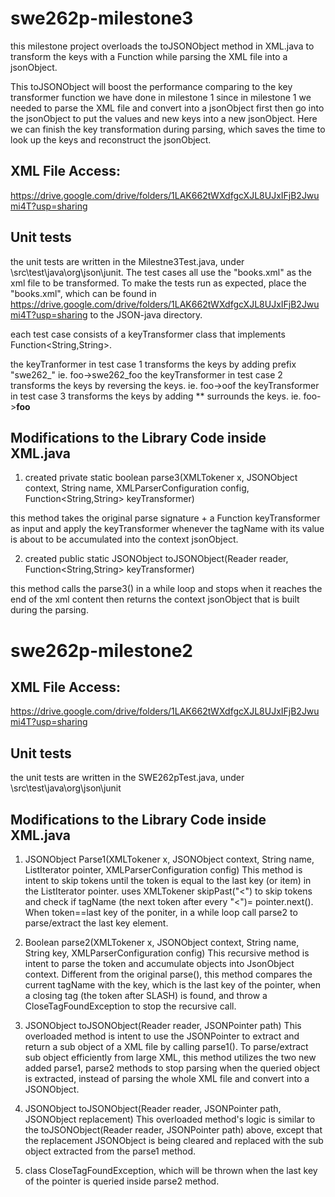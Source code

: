 
# swe262p-milestone3

this milestone project overloads the toJSONObject method in XML.java to transform the keys with a Function while parsing the XML file into a jsonObject.

This toJSONObject will boost the performance comparing to the key transformer function we have done in milestone 1 since in milestone 1 we needed to parse the XML file and convert into a jsonObject first then go into the jsonObject to put the values and new keys into a new jsonObject. Here we can finish the key transformation during parsing, which saves the time to look up the keys and reconstruct the jsonObject.

## XML File Access:
https://drive.google.com/drive/folders/1LAK662tWXdfgcXJL8UJxIFjB2Jwumi4T?usp=sharing

## Unit tests
  the unit tests are written in the Milestne3Test.java, under \src\test\java\org\json\junit.
  The test cases all use the "books.xml" as the xml file to be transformed.
  To make the tests run as expected, place the "books.xml", which can be found in https://drive.google.com/drive/folders/1LAK662tWXdfgcXJL8UJxIFjB2Jwumi4T?usp=sharing to the JSON-java directory.

  each test case consists of a keyTransformer class that implements Function<String,String>. 

  the keyTranformer in test case 1 transforms the keys by adding prefix "swe262_" ie. foo->swe262_foo
  the keyTransformer in test case 2 transforms the keys by reversing the keys. ie. foo->oof
  the keyTransformer in test case 3 transforms the keys by adding ** surrounds the keys. ie. foo->**foo** 

## Modifications to the Library Code inside XML.java
1. created
    private static boolean parse3(XMLTokener x, JSONObject context, String name, XMLParserConfiguration config, Function<String,String> keyTransformer)

this method takes the original parse signature + a Function keyTransformer as input and apply the keyTransformer whenever the tagName with its value is about to be accumulated into the context jsonObject. 

2. created 
public static JSONObject toJSONObject(Reader reader, Function<String,String> keyTransformer) 

this method calls the parse3() in a while loop and stops when it reaches the end of the xml content then returns the context jsonObject that is built during the parsing.










# swe262p-milestone2

## XML File Access:
https://drive.google.com/drive/folders/1LAK662tWXdfgcXJL8UJxIFjB2Jwumi4T?usp=sharing

## Unit tests
  the unit tests are written in the SWE262pTest.java, under \src\test\java\org\json\junit
  
## Modifications to the Library Code inside XML.java
  1. JSONObject Parse1(XMLTokener x, JSONObject context, String name, ListIterator pointer, XMLParserConfiguration config)
      This method is intent to skip tokens until the token is equal to the last key (or item) in the ListIterator pointer.
      uses XMLTokener skipPast("<") to skip tokens and check if tagName (the next token after every "<")= pointer.next().
      When token==last key of the poniter, in a while loop call parse2 to parse/extract the last key element.
  
  2. Boolean parse2(XMLTokener x, JSONObject context, String name, String key, XMLParserConfiguration config)
    This recursive method is intent to parse the token and accumulate objects into JsonObject context. 
    Different from the original parse(), this method compares the current tagName with the key, which is the last key of the pointer, when a closing tag (the token after SLASH) is found, and throw a CloseTagFoundException to stop the recursive call.
    
  3. JSONObject toJSONObject(Reader reader, JSONPointer path)
    This overloaded method is intent to use the JSONPointer to extract and return a sub object of a XML file by calling parse1().
    To parse/extract sub object efficiently from large XML, this method utilizes the two new added parse1, parse2 methods to stop parsing when the queried object is extracted, instead of parsing the whole XML file and convert into a JSONObject.
  
  4. JSONObject toJSONObject(Reader reader, JSONPointer path, JSONObject replacement)
    This overloaded method's logic is similar to the toJSONObject(Reader reader, JSONPointer path) above, except that the replacement JSONObject is being cleared and replaced with the sub object extracted from the parse1 method.
  
  5. class CloseTagFoundException, which will be thrown when the last key of the pointer is queried inside parse2 method.
  
